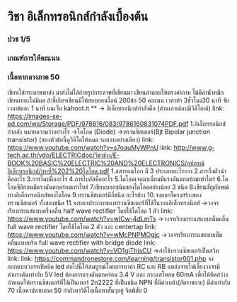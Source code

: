 # วิชา อิเล็กทรอนิกส์กำลังเบื้องต้น <br />
### ปวช 1/5 <br />
### เกณฑ์การให้คะแนน <br />
 ### เนื้อหากลางภาค 50  <br />
 เขียนใส่กระดาษมาส่ง มาส่งไม่ได้ถ่ายรูปกระดาษที่เขียนมา เขียนคำตอบให้ตรงคำถาม ไม่มีค่าน้ำหมึกเขียนเยอะไม่มีผล
 ถ้าขี้เกียจเขียนมีให้สอบออนไลน์ 200ข้อ 50 คะแนน  เวลาทำ 3ชั่วโมง30 นาที จับเวลาข้อละ 1 นาที บนเว็บ kahoot.it **
	-> อิเล็กทรอนิกส์กำลังคือ (อ่านเอาเด้อบ่มีวิดีโอเด้)
		link: https://images-se-ed.com/ws/Storage/PDF/978616/083/9786160831074PDF.pdf
		1.อิเล็กทรอนิกส์กำลลัง หมายความว่าอย่างไร
	->ไดโอด (Diode)
	->ทรานซิสเตอร์(Bjt Bipolar junction transistor) (สองหัวข้อนี้ดูวีดีโอให้หมด รอสอบอย่างเดียว)
		link: https://www.youtube.com/watch?v=s7oauMyWPnU
		link: http://www.g-tech.ac.th/vdo/ELECTRICdoc/วิชาช่าง/E-BOOK%20BASIC%20ELECTRIC%20AND%20ELECTRONICS/อุปกรณ์อิเล็กทรอนิกส์/บทที่%202%20ไดโอด.pdf
		1.สสารบนโลก มี 3 ประเภทอะไรบาง
		2.สารกึ่งตัวนำคืออะไร
		3.การโดปคืออะไร
		4.การไบอัสคืออะไร
		5.ไดโอดเจอมาเนี่ยมมีแรงดันตกคร่อมเท่าไหร่
		6.ไดโอดซิลิกอนมีแรงดันตกคร่อมเท่าไหร่
		7.เขียนบอกชนิดของไดโอดอย่างน้อย 3 ชนิด
		8.เขียนสัญลักษณ์ทางอิเล็กทรอนิกส์ของไดโอด
		9.ทรานซิสเตอร์มีกี่ชนิด อะไรบ้าง
		10.จงบอกโครงสร้างของทรานซิสเตอร์ ทั้งสองชนิด
		11.จงบอกประเภทของทรานซิสเตอร์ที่ใช้ในงานอิเล็กทรอนิกส์
	->วงจร เรียงกระแสแบบครึ่งคลื่น half wave rectifier โดยใช้ไดโอด 1 ตัว
		link: https://www.youtube.com/watch?v=wICw-4dLmTs
	->วงจรเรียงกระแสแบบเต็มคลื่น full wave rectifier โดยใช้ไดโอด 2 ตัว และ centertap 
		link: https://www.youtube.com/watch?v=wMcPNPMOgjc
	->วงจรเรียงกระแสแบบเต็มคลื่นแบบบริด full wave rectifier with bridge diode
		link: https://www.youtube.com/watch?v=VO1giThjsCU
	->กำใช้ทรานซิสเตอร์เป็นสวิท
		link:
		link: https://commandronestore.com/learning/transistor001.php
		จงออกแบบวงจรเปิดบิด led ต่อไปนี้ให้สมบูรณ์โดยการหาค่า RC และ RB
			แหล่งจ่ายไฟเลี้ยงวงจรมีค่าแรงดันเท่ากับ 5V 
			led ต้องการแรงดันตกคร่อม 3.4 V และ กระแสโหลด 60mA เพื่อให้ติดสว่าง
			กำหนดให้ทรานซิสเตอร์ที่ใช้เป็นเบอร์ 2n2222 ที่เป็นชนิด NPN ที่มีค่าเบต้า(อัตราขยาย) มีค่าเท่ากับ 70
เนื้อหาปลายภาค 50
	กำลังหาวิดีโอเนื้อหาสั้นๆอยู่
จิตพิสัย 0
	
